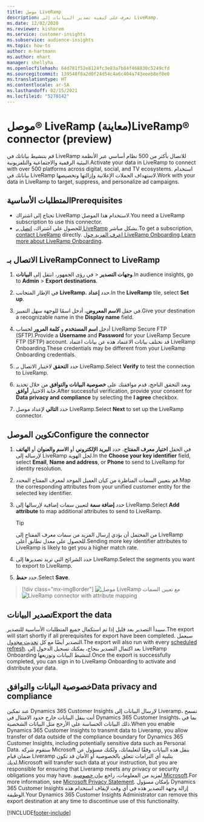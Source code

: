 ```yaml
---
title: موصل LiveRamp
description: تعرف على كيفية تصدير البيانات إلى LiveRamp.
ms.date: 12/02/2020
ms.reviewer: kishorem
ms.service: customer-insights
ms.subservice: audience-insights
ms.topic: how-to
author: m-hartmann
ms.author: mhart
manager: shellyha
ms.openlocfilehash: 64d781f52e8124fc3e83a7b84f468830c5249cfd
ms.sourcegitcommit: 139548f8a2d0f24d54c4a6c404a743eeeb8ef8e0
ms.translationtype: HT
ms.contentlocale: ar-SA
ms.lasthandoff: 02/15/2021
ms.locfileid: "5270142"
---
```

# <a name="liverampreg-connector-preview"></a><span data-ttu-id="bb6f9-103">موصل&reg; LiveRamp‏‎ (معاينة)</span><span class="sxs-lookup"><span data-stu-id="bb6f9-103">LiveRamp&reg; connector (preview)</span></span>

<span data-ttu-id="bb6f9-104">قم بتنشيط بياناتك في LiveRamp‏‎ للاتصال بأكثر من 500 نظام أساسي عبر الأنظمة البيئية الرقمية والاجتماعية والتلفزيونية.</span><span class="sxs-lookup"><span data-stu-id="bb6f9-104">Activate your data in LiveRamp to connect with over 500 platforms across digital, social, and TV ecosystems.</span></span> <span data-ttu-id="bb6f9-105">استخدام بياناتك في LiveRamp لاستهداف الحملات الإعلانية وإزالتها وتخصيصها.</span><span class="sxs-lookup"><span data-stu-id="bb6f9-105">Work with your data in LiveRamp to target, suppress, and personalize ad campaigns.</span></span>

## <a name="prerequisites"></a><span data-ttu-id="bb6f9-106">المتطلبات الأساسية</span><span class="sxs-lookup"><span data-stu-id="bb6f9-106">Prerequisites</span></span>

- <span data-ttu-id="bb6f9-107">تحتاج إلى اشتراك LiveRamp لاستخدام هذا الموصل.</span><span class="sxs-lookup"><span data-stu-id="bb6f9-107">You need a LiveRamp subscription to use this connector.</span></span>
- <span data-ttu-id="bb6f9-108">للحصول على اشتراك، [اتصل بـ LiveRamp‎](https://liveramp.com/contact/) بشكل مباشر.</span><span class="sxs-lookup"><span data-stu-id="bb6f9-108">To get a subscription, [contact LiveRamp](https://liveramp.com/contact/) directly.</span></span> <span data-ttu-id="bb6f9-109">[اعرف المزيد حول LiveRamp Onboarding‎](https://liveramp.com/our-platform/data-onboarding/).</span><span class="sxs-lookup"><span data-stu-id="bb6f9-109">[Learn more about LiveRamp Onboarding](https://liveramp.com/our-platform/data-onboarding/).</span></span>

## <a name="connect-to-liveramp"></a><span data-ttu-id="bb6f9-110">الاتصال بـ LiveRamp‎</span><span class="sxs-lookup"><span data-stu-id="bb6f9-110">Connect to LiveRamp</span></span>

1. <span data-ttu-id="bb6f9-111">في رؤى الجمهور، انتقل إلى **البيانات‏‎** > **وجهات التصدير‬**.</span><span class="sxs-lookup"><span data-stu-id="bb6f9-111">In audience insights, go to **Admin** > **Export destinations**.</span></span>

1. <span data-ttu-id="bb6f9-112">في الإطار المتجانب **LiveRamp‎**، حدد **إعداد**.</span><span class="sxs-lookup"><span data-stu-id="bb6f9-112">In the **LiveRamp** tile, select **Set up**.</span></span>

1. <span data-ttu-id="bb6f9-113">في حقل **الاسم المعروض**، أدخل اسمًا للوجهة سهل التمييز.</span><span class="sxs-lookup"><span data-stu-id="bb6f9-113">Give your destination a recognizable name in the **Display name** field.</span></span>

1. <span data-ttu-id="bb6f9-114">أدخل **اسم المستخدم** و **كلمة المرور** لحساب LiveRamp Secure FTP (SFTP).</span><span class="sxs-lookup"><span data-stu-id="bb6f9-114">Provide a **Username** and **Password** for your LiveRamp Secure FTP (SFTP) account.</span></span>
<span data-ttu-id="bb6f9-115">قد تختلف بيانات الاعتماد هذه عن بيانات اعتماد LiveRamp Onboarding.</span><span class="sxs-lookup"><span data-stu-id="bb6f9-115">These credentials may be different from your LiveRamp Onboarding credentials.</span></span>

1. <span data-ttu-id="bb6f9-116">حدد **التحقق** لاختبار الاتصال بـ LiveRamp.</span><span class="sxs-lookup"><span data-stu-id="bb6f9-116">Select **Verify** to test the connection to LiveRamp.</span></span>

1. <span data-ttu-id="bb6f9-117">وبعد التحقق الناجح، قدم موافقتك على **خصوصية البيانات والتوافق‬** من خلال تحديد خانة الاختيار **أوافق**.</span><span class="sxs-lookup"><span data-stu-id="bb6f9-117">After successful verification, provide your consent for **Data privacy and compliance** by selecting the **I agree** checkbox.</span></span>

1. <span data-ttu-id="bb6f9-118">حدد **التالي** لإعداد موصل LiveRamp.</span><span class="sxs-lookup"><span data-stu-id="bb6f9-118">Select **Next** to set up the LiveRamp connector.</span></span>

## <a name="configure-the-connector"></a><span data-ttu-id="bb6f9-119">تكوين الموصل</span><span class="sxs-lookup"><span data-stu-id="bb6f9-119">Configure the connector</span></span>

1. <span data-ttu-id="bb6f9-120">في الحقل **اختيار معرف المفتاح**، حدد **البريد الإلكتروني** أو **الاسم والعنوان** أو **الهاتف** لإرساله إلى LiveRamp لحل الهوية.</span><span class="sxs-lookup"><span data-stu-id="bb6f9-120">In the **Choose your key identifier** field, select **Email**,  **Name and address**, or **Phone** to send to LiveRamp for identity resolution.</span></span>

1. <span data-ttu-id="bb6f9-121">قم بتعيين السمات المناظرة من كيان العميل الموحد لمعرف المفتاح المحدد.</span><span class="sxs-lookup"><span data-stu-id="bb6f9-121">Map the corresponding attributes from your unified customer entity for the selected key identifier.</span></span>

1. <span data-ttu-id="bb6f9-122">حدد **إضافة سمة** لتعيين سمات إضافية لإرسالها إلى LiveRamp.</span><span class="sxs-lookup"><span data-stu-id="bb6f9-122">Select **Add attribute** to map additional attributes to send to LiveRamp.</span></span>

   > [!TIP]
   > <span data-ttu-id="bb6f9-123">من المحتمل أن يؤدي إرسال المزيد من سمات معرف المفتاح إلى LiveRamp للحصول على معدل تطابق أعلى.</span><span class="sxs-lookup"><span data-stu-id="bb6f9-123">Sending more key identifier attributes to LiveRamp is likely to get you a higher match rate.</span></span>

1. <span data-ttu-id="bb6f9-124">حدد الشرائح التي تريد تصديرها إلى LiveRamp.</span><span class="sxs-lookup"><span data-stu-id="bb6f9-124">Select the segments you want to export to LiveRamp.</span></span>

1. <span data-ttu-id="bb6f9-125">حدد **حفظ**.</span><span class="sxs-lookup"><span data-stu-id="bb6f9-125">Select **Save**.</span></span>

> [!div class="mx-imgBorder"]
> <span data-ttu-id="bb6f9-126">![موصل LiveRamp مع تعيين السمات](media/export-liveramp-segments.png "موصل LiveRamp مع تعيين السمات")</span><span class="sxs-lookup"><span data-stu-id="bb6f9-126">![LiveRamp connector with attribute mapping](media/export-liveramp-segments.png "LiveRamp connector with attribute mapping")</span></span>

## <a name="export-the-data"></a><span data-ttu-id="bb6f9-127">تصدير البيانات</span><span class="sxs-lookup"><span data-stu-id="bb6f9-127">Export the data</span></span>

<span data-ttu-id="bb6f9-128">سيبدأ التصدير بعد قليل إذا تم استكمال جميع المتطلبات الأساسية للتصدير.</span><span class="sxs-lookup"><span data-stu-id="bb6f9-128">The export will start shortly if all prerequisites for export have been completed.</span></span> <span data-ttu-id="bb6f9-129">سيعمل التصدير أيضًا مع كل [تحديث مجدول](system.md#schedule-tab).</span><span class="sxs-lookup"><span data-stu-id="bb6f9-129">The export will also run with every [scheduled refresh](system.md#schedule-tab).</span></span>
<span data-ttu-id="bb6f9-130">بعد اكتمال التصدير بنجاح، يمكنك تسجيل الدخول إلى LiveRamp Onboarding لتنشيط البيانات وتوزيعها.</span><span class="sxs-lookup"><span data-stu-id="bb6f9-130">Once the export is successfully completed, you can sign in to LiveRamp Onboarding to activate and distribute your data.</span></span>

## <a name="data-privacy-and-compliance"></a><span data-ttu-id="bb6f9-131">خصوصية البيانات والتوافق</span><span class="sxs-lookup"><span data-stu-id="bb6f9-131">Data privacy and compliance</span></span>

<span data-ttu-id="bb6f9-132">عند تمكين Dynamics 365 Customer Insights لإرسال البيانات إلى Liveramp، تسمح أنت بنقل البيانات خارج حدود الامتثال في Dynamics 365 Customer Insights، بما في ذلك البيانات الحساسة على الأرجح مثل البيانات الشخصية.</span><span class="sxs-lookup"><span data-stu-id="bb6f9-132">When you enable Dynamics 365 Customer Insights to transmit data to Liveramp, you allow transfer of data outside of the compliance boundary for Dynamics 365 Customer Insights, including potentially sensitive data such as Personal Data.</span></span> <span data-ttu-id="bb6f9-133">ستقوم شركة Microsoft بنقل هذه البيانات وفقًا لتعليماتك، ولكنك مسؤول عن ضمان قيام Liveramp بتلبية أي التزامات تتعلق بالخصوصية أو الأمان قد تكون لديك.</span><span class="sxs-lookup"><span data-stu-id="bb6f9-133">Microsoft will transfer such data at your instruction, but you are responsible for ensuring that Liveramp meets any privacy or security obligations you may have.</span></span> <span data-ttu-id="bb6f9-134">لمزيد من المعلومات، راجع [بيان خصوصية Microsoft](https://go.microsoft.com/fwlink/?linkid=396732).</span><span class="sxs-lookup"><span data-stu-id="bb6f9-134">For more information, see [Microsoft Privacy Statement](https://go.microsoft.com/fwlink/?linkid=396732).</span></span>
<span data-ttu-id="bb6f9-135">بإمكان مسؤول Dynamics 365 Customer Insights إزالة وجهة التصدير هذه في أي وقت لإيقاف استخدام هذه الوظيفة.</span><span class="sxs-lookup"><span data-stu-id="bb6f9-135">Your Dynamics 365 Customer Insights Administrator can remove this export destination at any time to discontinue use of this functionality.</span></span>

[!INCLUDE[footer-include](../includes/footer-banner.md)]